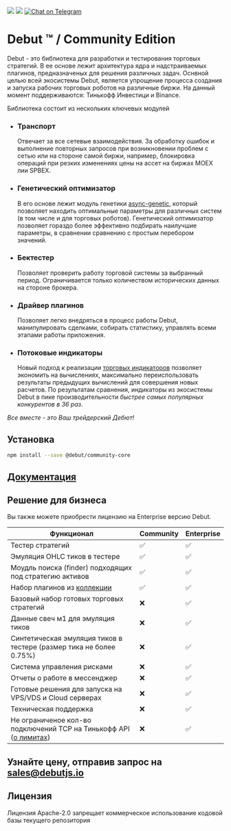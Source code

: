 ![](https://img.shields.io/npm/v/@debut/core)
![](https://img.shields.io/github/license/debut-js/core)
[![Chat on Telegram](https://img.shields.io/badge/Chat%20on-Telegram-brightgreen.svg)](https://t.me/joinchat/Acu2sbLIy_c0OWIy)

</p>

# Debut ™ / Community Edition
Debut - это библиотека для разработки и тестирования торговых стратегий. В ее основе лежит архитектура ядра и надстраиваемых плагинов, предназначеных для решения различных задач. Оснвной целью всей экосистемы Debut, является упрощение процесса создания и запуска рабочих торговых роботов на различные биржи. На данный момент поддерживаются: Тинькофф Инвестици и Binance.

Библиотека состоит из нескольких ключевых модулей

- ### Транспорт
  Отвечает за все сетевые взаимодействия. За обработку ошибок и выполнение повторных запросов при возникновении проблем с сетью или на стороне самой биржи, например, блокировка операций при резких изменениях цены на ассет на биржах MOEX лии SPBEX.

- ### Генетический оптимизатор
  В его основе лежит модуль генетики [async-genetic](https://www.npmjs.com/package/async-genetic), который позволяет находить оптимальные параметры для различных систем (в том числе и для торговых роботов). Генетический оптимизатор позволяет гораздо более эффективно подбирать наилучшие параметры, в сравнении сравнению с простым перебором значений.

- ### Бектестер
  Позволяет проверить работу торговой системы за выбранный период. Ограничивается только количеством исторических данных на стороне брокера.

- ### Драйвер плагинов
  Позволяет легко внедряться в процесс работы Debut, манипулировать сделками, собирать статистику, управлять всеми этапами работы приложения.

- ### Потоковые индикаторы
  Новый подход к реализации [торговых индикаторов](https://github.com/debut-js/indicators) позволяет экономить на вычислениях, максимально переиспользовать результаты предыдущих вычислений для совершения новых расчетов. По результатам сравнения, индикаторы из экосистемы Debut в пике производительности *быстрее самых популярных конкурентов в 36 раз*.

*Все вместе - это Ваш трейдерский Дебют!*

## Установка

```bash
npm install --save @debut/community-core
```

## [Документация](docs/)

## Решение для бизнеса

Вы также можете приобрести лицензию на Enterprise версию Debut.

|         Функционал                  |            Community                |                              Enterprise                             |
| ----------------------------------- | ----------------------------------- | ------------------------------------------------------------------- |
| Тестер стратегий | ✅ | ✅ |
| Эмуляция OHLC тиков в тестере | ✅ | ✅ |
| Моудль поиска (finder) подходящих под стратегию активов | ✅ | ✅ |
| Набор плагинов из [коллекции](https://github.com/debut-js/Plugins) | ✅ | ✅ |
| Базовый набор готовых торговых стратегий | ❌ | ✅ |
| Данные свеч м1 для эмуляция тиков | ❌ | ✅ |
| Синтетическая эмуляция тиков в тестере (размер тика не более 0.75%) | ❌ | ✅ |
| Система управления рисками | ❌ | ✅ |
| Отчеты о работе в мессенджер | ❌ | ✅ |
| Готовые решения для запуска на VPS/VDS и Cloud серверах | ❌ | ✅ |
| Техническая поддержка | ❌ | ✅ |
| Не ограниченое кол-во подключений TCP на Тинькофф API ([о лимитах](https://tinkoffcreditsystems.github.io/invest-openapi/marketdata/)) | ❌ | ✅ |

## Узнайте цену, отправив запрос на [sales@debutjs.io](mailto:sales@debutjs.io)

## Лицензия
Лицензия Apache-2.0 запрещает коммерческое использование кодовой базы текущего репозитория
